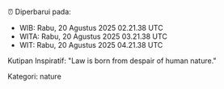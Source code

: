 ⏰ Diperbarui pada:
- WIB: Rabu, 20 Agustus 2025 02.21.38 UTC
- WITA: Rabu, 20 Agustus 2025 03.21.38 UTC
- WIT: Rabu, 20 Agustus 2025 04.21.38 UTC

Kutipan Inspiratif:
"Law is born from despair of human nature."


Kategori: nature

